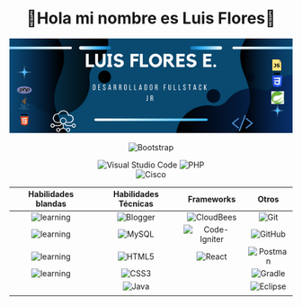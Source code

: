  <div align="center">
        <h1 color="pink">👀Hola mi nombre es Luis Flores👀</h1>
  
![banner](https://github.com/LuisRFE0/LuisRFE0/blob/main/Desarrollador%20fullstack%20jr.png)

![Bootstrap](https://img.shields.io/badge/bootstrap-%238511FA.svg?style=for-the-badge&logo=bootstrap&logoColor=white)


![Visual Studio Code](https://img.shields.io/badge/Visual%20Studio%20Code-0078d7.svg?style=for-the-badge&logo=visual-studio-code&logoColor=white)
![PHP](https://img.shields.io/badge/php-%23777BB4.svg?style=for-the-badge&logo=php&logoColor=white) <br>
![Cisco](https://img.shields.io/badge/cisco-%23049fd9.svg?style=for-the-badge&logo=cisco&logoColor=black)

  </div>

<div align="center">
 
| Habilidades blandas             | Habilidades Técnicas                                     | Frameworks                      | Otros                                                                           |
| ----------------- |----------------------------------------------- | ------------------------------------------------------------|----------------------------------------------------------------------------- |
| <div style="border-radius: 2px " align="center">![learning](https://img.shields.io/badge/Autodidacta-8A2BE2)</div> | <div align="center">![Blogger](https://img.shields.io/badge/JavaScript-F88900?style=for-the-badge&logoColor=white)</div>     	| <div align="center">![CloudBees](https://img.shields.io/badge/SpringBoot-1997B5&?&logoColor=white&style=for-the-badge)</div> | <div align="center"> ![Git](https://img.shields.io/badge/git-%23F05033.svg?style=for-the-badge&logo=git&logoColor=white)</div>|
| <div align="center">![learning](https://img.shields.io/badge/Trabajo%20en%20equipo-8A2BE2)</div>|<div align="center">![MySQL](https://img.shields.io/badge/mysql-0C0D0D.svg?style=for-the-badge&logo=mysql&logoColor=white)</div>|<div align="center">![Code-Igniter](https://img.shields.io/badge/CodeIgniter-%23EF4223.svg?style=for-the-badge&logo=codeIgniter&logoColor=white)</div>|<div align="center">![GitHub](https://img.shields.io/badge/github-%23121011.svg?style=for-the-badge&logo=github&logoColor=white)</div>|
|<div align="center">![learning](https://img.shields.io/badge/Resolución%20de%20problemas-8A2BE2)</div>|<div align="center">![HTML5](https://img.shields.io/badge/html5-%23E34F26.svg?style=for-the-badge&logo=html5&logoColor=white)<br></div>|<div align="center">![React](https://img.shields.io/badge/react-%2320232a.svg?style=for-the-badge&logo=react&logoColor=%2361DAFB)</div>|<div align="center">![Postman](https://img.shields.io/badge/Postman-FF6C37?style=for-the-badge&logo=postman&logoColor=white)</div>|
|<div align="center">![learning](https://img.shields.io/badge/Comunicación%20acertiva-8A2BE2) </div>|<div align="center">![CSS3](https://img.shields.io/badge/css3-%231572B6.svg?style=for-the-badge&logo=css3&logoColor=white)</div>|<div align="center"></div>|<div align="center">![Gradle](https://img.shields.io/badge/Gradle-02303A.svg?style=for-the-badge&logo=Gradle&logoColor=white)
|<div align="center"></div>|<div align="center">![Java](https://img.shields.io/badge/java-%23ED8B00.svg?style=for-the-badge&logo=openjdk&logoColor=white)</div>|<div align="center"></div>|<div align="center">![Eclipse](https://img.shields.io/badge/Eclipse-FE7A16.svg?style=for-the-badge&logo=Eclipse&logoColor=white)</div>|
</div>|

</div>

<div align="center"></div>
<!--
**LuisRFE0/LuisRFE0** is a ✨ _special_ ✨ repository because its `README.md` (this file) appears on your GitHub profile.

Here are some ideas to get you started:

- 🔭 I’m currently working on ...
- 🌱 I’m currently learning ...
- 👯 I’m looking to collaborate on ...
- 🤔 I’m looking for help with ...
- 💬 Ask me about ...
- 📫 How to reach me: ...
- 😄 Pronouns: ...
- ⚡ Fun fact: ...
-->
